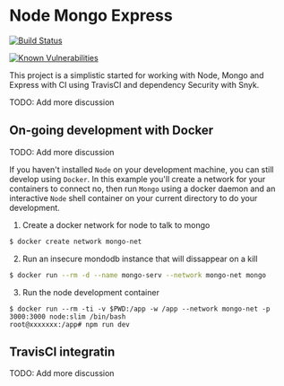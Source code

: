 
# Node Mongo Express

[![Build Status](https://travis-ci.org/leopoldodonnell/node-mongo-express.svg?branch=master)](https://travis-ci.org/leopoldodonnell/node-mongo-express)

[![Known Vulnerabilities](https://snyk.io/test/github/{username}/{repo}/badge.svg)](https://snyk.io/test/github/{username}/{repo})

This project is a simplistic started for working with Node, Mongo and Express with CI using TravisCI and dependency Security with Snyk.

TODO: Add more discussion

## On-going development with Docker

TODO: Add more discussion

If you haven't installed `Node` on your development machine, you can still develop using `Docker`. In this example
you'll create a network for your containers to connect no, then run `Mongo` using a docker daemon and an interactive
`Node` shell container on your current directory to do your development.


1. Create a docker network for node to talk to mongo

```bash
$ docker create network mongo-net
```

2. Run an insecure mondodb instance that will dissappear on a kill
```bash
$ docker run --rm -d --name mongo-serv --network mongo-net mongo
```

3. Run the node development container
```
$ docker run --rm -ti -v $PWD:/app -w /app --network mongo-net -p 3000:3000 node:slim /bin/bash
root@xxxxxxx:/app# npm run dev
```

## TravisCI integratin

TODO: Add more discussion
